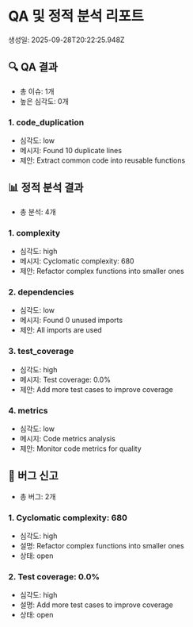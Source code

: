 # QA 및 정적 분석 리포트

생성일: 2025-09-28T20:22:25.948Z

## 🔍 QA 결과
- 총 이슈: 1개
- 높은 심각도: 0개

### 1. code_duplication
- 심각도: low
- 메시지: Found 10 duplicate lines
- 제안: Extract common code into reusable functions

## 📊 정적 분석 결과
- 총 분석: 4개

### 1. complexity
- 심각도: high
- 메시지: Cyclomatic complexity: 680
- 제안: Refactor complex functions into smaller ones

### 2. dependencies
- 심각도: low
- 메시지: Found 0 unused imports
- 제안: All imports are used

### 3. test_coverage
- 심각도: high
- 메시지: Test coverage: 0.0%
- 제안: Add more test cases to improve coverage

### 4. metrics
- 심각도: low
- 메시지: Code metrics analysis
- 제안: Monitor code metrics for quality

## 🐛 버그 신고
- 총 버그: 2개

### 1. Cyclomatic complexity: 680
- 심각도: high
- 설명: Refactor complex functions into smaller ones
- 상태: open

### 2. Test coverage: 0.0%
- 심각도: high
- 설명: Add more test cases to improve coverage
- 상태: open

